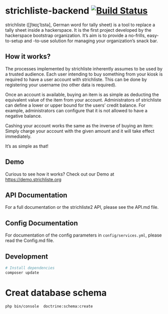 # strichliste-backend  [![Build Status](https://travis-ci.org/strichliste/strichliste-backend.svg?branch=master)](https://travis-ci.org/strichliste/strichliste-backend)

strichliste ([ʃtʀɪçˈlɪstə], German word for tally sheet) is a tool to replace a tally sheet inside a hackerspace. It is the first project developed by the hackerspace bootstrap organization.
It’s aim is to provide a no-frills, easy-to-setup and -to-use solution for managing your organization’s snack bar. 

## How it works?

The processes implemented by strichliste inherently assumes to be used by a trusted audience. Each user intending to buy something from your kiosk is required to have a user account with strichliste. This can be done by registering your username (no other data is required).

Once an account is available, buying an item is as simple as deducting the equivalent value of the item from your account. Administrators of strichliste can define a lower or upper bound for the users’ credit balance. For example, administrators can configure that it is not allowed to have a negative balance.

Cashing your account works the same as the inverse of buying an item: Simply charge your account with the given amount and it will take effect immediately.

It’s as simple as that!

## Demo

Curious to see how it works? Check out our Demo at https://demo.strichliste.org

## API Documentation

For a full documentation or the strichliste2 API, please see the API.md file.


## Config Documentation

For documentation of the config parameters in `config/services.yml`, please read the Config.md file.

## Development

```bash
# Install dependencies
composer update
```

# Creat database schema
```bash
php bin/console  doctrine:schema:create
```

